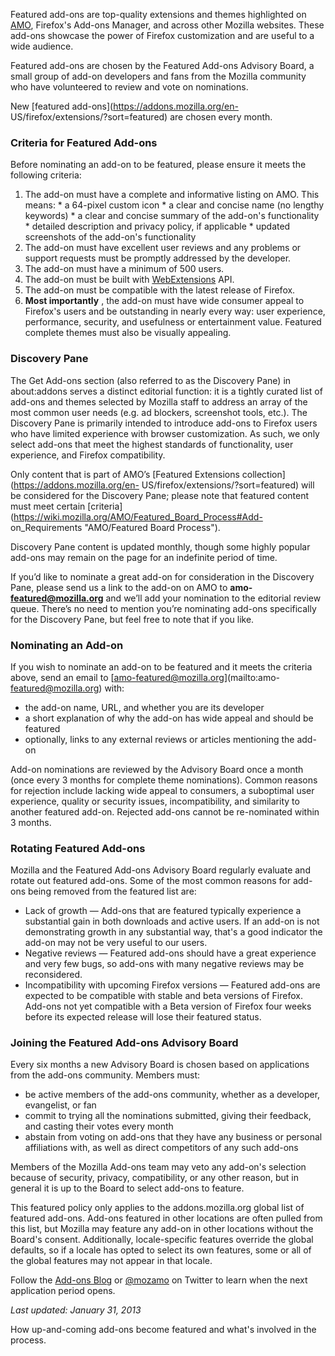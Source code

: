 Featured add-ons are top-quality extensions and themes highlighted on
[AMO](https://addons.mozilla.org/en-US/firefox/extensions/?sort=featured),
Firefox's Add-ons Manager, and across other Mozilla websites. These add-ons
showcase the power of Firefox customization and are useful to a wide audience.

Featured add-ons are chosen by the Featured Add-ons Advisory Board, a small
group of add-on developers and fans from the Mozilla community who have
volunteered to review and vote on nominations.

New [featured add-ons](https://addons.mozilla.org/en-
US/firefox/extensions/?sort=featured) are chosen every month.

### Criteria for Featured Add-ons

Before nominating an add-on to be featured, please ensure it meets the
following criteria:

  1. The add-on must have a complete and informative listing on AMO. This means: 
    * a 64-pixel custom icon
    * a clear and concise name (no lengthy keywords)
    * a clear and concise summary of the add-on's functionality
    * detailed description and privacy policy, if applicable
    * updated screenshots of the add-on's functionality
  2. The add-on must have excellent user reviews and any problems or support requests must be promptly addressed by the developer.
  3. The add-on must have a minimum of 500 users.
  4. The add-on must be built with [WebExtensions](https://developer.mozilla.org/Add-ons/WebExtensions) API.
  5. The add-on must be compatible with the latest release of Firefox.
  6. **Most importantly** , the add-on must have wide consumer appeal to Firefox's users and be outstanding in nearly every way: user experience, performance, security, and usefulness or entertainment value. Featured complete themes must also be visually appealing.

### Discovery Pane

The Get Add-ons section (also referred to as the Discovery Pane) in
about:addons serves a distinct editorial function: it is a tightly curated
list of add-ons and themes selected by Mozilla staff to address an array of
the most common user needs (e.g. ad blockers, screenshot tools, etc.). The
Discovery Pane is primarily intended to introduce add-ons to Firefox users who
have limited experience with browser customization. As such, we only select
add-ons that meet the highest standards of functionality, user experience, and
Firefox compatibility.

Only content that is part of AMO’s [Featured Extensions
collection](https://addons.mozilla.org/en-
US/firefox/extensions/?sort=featured) will be considered for the Discovery
Pane; please note that featured content must meet certain
[criteria](https://wiki.mozilla.org/AMO/Featured_Board_Process#Add-
on_Requirements "AMO/Featured Board Process").

Discovery Pane content is updated monthly, though some highly popular add-ons
may remain on the page for an indefinite period of time.

If you’d like to nominate a great add-on for consideration in the Discovery
Pane, please send us a link to the add-on on AMO to **amo-
featured@mozilla.org** and we’ll add your nomination to the editorial review
queue. There’s no need to mention you’re nominating add-ons specifically for
the Discovery Pane, but feel free to note that if you like.

### Nominating an Add-on

If you wish to nominate an add-on to be featured and it meets the criteria
above, send an email to [amo-featured@mozilla.org](mailto:amo-
featured@mozilla.org) with:

  * the add-on name, URL, and whether you are its developer
  * a short explanation of why the add-on has wide appeal and should be featured
  * optionally, links to any external reviews or articles mentioning the add-on

Add-on nominations are reviewed by the Advisory Board once a month (once every
3 months for complete theme nominations). Common reasons for rejection include
lacking wide appeal to consumers, a suboptimal user experience, quality or
security issues, incompatibility, and similarity to another featured add-on.
Rejected add-ons cannot be re-nominated within 3 months.

### Rotating Featured Add-ons

Mozilla and the Featured Add-ons Advisory Board regularly evaluate and rotate
out featured add-ons. Some of the most common reasons for add-ons being
removed from the featured list are:

  * Lack of growth — Add-ons that are featured typically experience a substantial gain in both downloads and active users. If an add-on is not demonstrating growth in any substantial way, that's a good indicator the add-on may not be very useful to our users.
  * Negative reviews — Featured add-ons should have a great experience and very few bugs, so add-ons with many negative reviews may be reconsidered.
  * Incompatibility with upcoming Firefox versions — Featured add-ons are expected to be compatible with stable and beta versions of Firefox. Add-ons not yet compatible with a Beta version of Firefox four weeks before its expected release will lose their featured status.

### Joining the Featured Add-ons Advisory Board

Every six months a new Advisory Board is chosen based on applications from the
add-ons community. Members must:

  * be active members of the add-ons community, whether as a developer, evangelist, or fan
  * commit to trying all the nominations submitted, giving their feedback, and casting their votes every month
  * abstain from voting on add-ons that they have any business or personal affiliations with, as well as direct competitors of any such add-ons

Members of the Mozilla Add-ons team may veto any add-on's selection because of
security, privacy, compatibility, or any other reason, but in general it is up
to the Board to select add-ons to feature.

This featured policy only applies to the addons.mozilla.org global list of
featured add-ons. Add-ons featured in other locations are often pulled from
this list, but Mozilla may feature any add-on in other locations without the
Board's consent. Additionally, locale-specific features override the global
defaults, so if a locale has opted to select its own features, some or all of
the global features may not appear in that locale.

Follow the [Add-ons Blog](http://blog.mozilla.com/addons) or
[@mozamo](http://www.twitter.com/mozamo) on Twitter to learn when the next
application period opens.

_Last updated: January 31, 2013_

How up-and-coming add-ons become featured and what's involved in the process.

